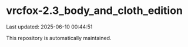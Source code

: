 # vrcfox-2.3_body_and_cloth_edition

Last updated: 2025-06-10 00:44:51

This repository is automatically maintained.

